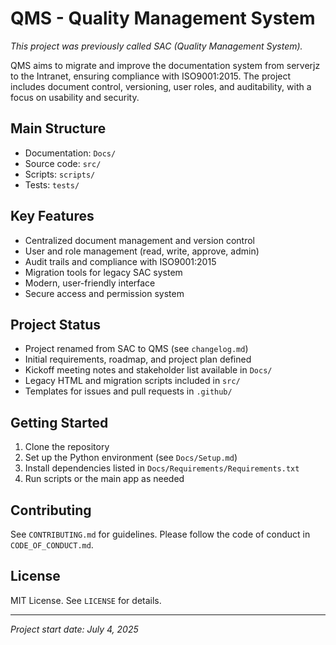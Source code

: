 # QMS - Quality Management System

_This project was previously called SAC (Quality Management System)._

QMS aims to migrate and improve the documentation system from serverjz to the Intranet, ensuring compliance with ISO9001:2015. The project includes document control, versioning, user roles, and auditability, with a focus on usability and security.

## Main Structure

- Documentation: `Docs/`
- Source code: `src/`
- Scripts: `scripts/`
- Tests: `tests/`

## Key Features

- Centralized document management and version control
- User and role management (read, write, approve, admin)
- Audit trails and compliance with ISO9001:2015
- Migration tools for legacy SAC system
- Modern, user-friendly interface
- Secure access and permission system

## Project Status

- Project renamed from SAC to QMS (see `changelog.md`)
- Initial requirements, roadmap, and project plan defined
- Kickoff meeting notes and stakeholder list available in `Docs/`
- Legacy HTML and migration scripts included in `src/`
- Templates for issues and pull requests in `.github/`

## Getting Started

1. Clone the repository
2. Set up the Python environment (see `Docs/Setup.md`)
3. Install dependencies listed in `Docs/Requirements/Requirements.txt`
4. Run scripts or the main app as needed

## Contributing

See `CONTRIBUTING.md` for guidelines. Please follow the code of conduct in `CODE_OF_CONDUCT.md`.

## License

MIT License. See `LICENSE` for details.

---

_Project start date: July 4, 2025_
